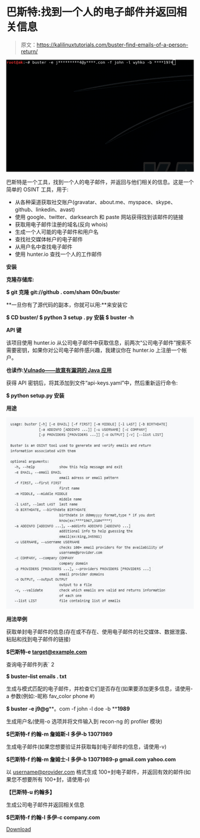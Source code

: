 # 巴斯特:找到一个人的电子邮件并返回相关信息

> 原文：<https://kalilinuxtutorials.com/buster-find-emails-of-a-person-return/>

[![Buster : Find Emails Of A Person And Return Information Associated With Them](img//f42d1a0003b27b96612a13ab3f101606.png "Buster : Find Emails Of A Person And Return Information Associated With Them")](https://1.bp.blogspot.com/-yfMqX23qvhg/XUXSRyvsT8I/AAAAAAAABow/PHlQ6pjLiC4IXYpIbgByEuuJgIWxeHh9gCLcBGAs/s1600/buster-demo.gif)

巴斯特是一个工具，找到一个人的电子邮件，并返回与他们相关的信息。这是一个简单的 OSINT 工具，用于:

*   从各种渠道获取社交账户(gravatar、about.me、myspace、skype、github、linkedin、avast)
*   使用 google、twitter、darksearch 和 paste 网站获得找到该邮件的链接
*   获取用电子邮件注册的域名(反向 whois)
*   生成一个人可能的电子邮件和用户名
*   查找社交媒体帐户的电子邮件
*   从用户名中查找电子邮件
*   使用 hunter.io 查找一个人的工作邮件

**安装**

**克隆存储库:**

**$ git 克隆 git://github . com/sham 00n/buste**r

**一旦你有了源代码的副本，你就可以用:**来安装它

**$ CD buster/
$ python 3 setup . py 安装
$ buster -h**

**API 键**

该项目使用 hunter.io 从公司电子邮件中获取信息，前两次“公司电子邮件”搜索不需要密钥，如果你对公司电子邮件感兴趣，我建议你在 hunter.io 上注册一个帐户。

**也读作:[Vulnado——故意有漏洞的 Java 应用](https://kalilinuxtutorials.com/vulnado-vulnerable-java-application/)**

获得 API 密钥后，将其添加到文件“api-keys.yaml”中，然后重新运行命令:

**$ python setup.py 安装**

**用途**

![buster usage](img//750ae56c4d694209fbf6c91e8e75e6a0.png)

**用法举例**

获取单封电子邮件的信息(存在或不存在、使用电子邮件的社交媒体、数据泄露、粘贴和找到电子邮件的链接)

**$巴斯特-e target@example.com**

查询电子邮件列表` 2

**$ buster–list emails . txt**

生成与模式匹配的电子邮件，并检查它们是否存在(如果要添加更多信息，请使用-a 参数(例如:-昵称 fav_color phone #)

**$ buster -e j9@g****。com -f john -l doe -b ****1989**

生成用户名(使用-o 选项并将文件输入到 recon-ng 的 profiler 模块)

**$巴斯特-f 约翰-m 詹姆斯-l 多伊-b 13071989**

生成电子邮件(如果您想要验证并获取每封电子邮件的信息，请使用-v)

**$巴斯特-f 约翰-m 詹姆士-l 多伊-b 13071989-p gmail.com yahoo.com**

以 username@provider.com 格式生成 100+封电子邮件，并返回有效的邮件(如果您不想要所有 100+封，请使用-p)

**【巴斯特-u 约翰多】**

生成公司电子邮件并返回相关信息

**$巴斯特-f 约翰-l 多伊-c company.com**

[Download](https://github.com/sham00n/buster)